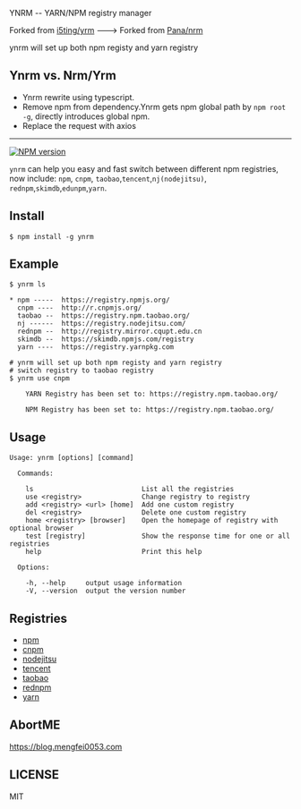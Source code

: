 YNRM -- YARN/NPM registry manager

Forked from [i5ting/yrm](https://github.com/i5ting/yrm) ---> Forked from [Pana/nrm](https://github.com/Pana/nrm)

ynrm will set up both npm registy and yarn registry

## Ynrm vs. Nrm/Yrm

- Ynrm rewrite using typescript.
- Remove npm from dependency.Ynrm gets npm global path by `npm root -g`, directly introduces global npm.
- Replace the request with axios

---

[![NPM version][npm-image]][npm-url]

`ynrm` can help you easy and fast switch between different npm registries,
now include: `npm`, `cnpm`, `taobao`,`tencent`,`nj(nodejitsu)`, `rednpm`,`skimdb`,`edunpm`,`yarn`.

## Install

```
$ npm install -g ynrm
```

## Example

```
$ ynrm ls

* npm -----  https://registry.npmjs.org/
  cnpm ----  http://r.cnpmjs.org/
  taobao --  https://registry.npm.taobao.org/
  nj ------  https://registry.nodejitsu.com/
  rednpm --  http://registry.mirror.cqupt.edu.cn
  skimdb --  https://skimdb.npmjs.com/registry
  yarn ----  https://registry.yarnpkg.com

```

```shell
# ynrm will set up both npm registy and yarn registry
# switch registry to taobao registry
$ ynrm use cnpm

    YARN Registry has been set to: https://registry.npm.taobao.org/

    NPM Registry has been set to: https://registry.npm.taobao.org/

```

## Usage

```
Usage: ynrm [options] [command]

  Commands:

    ls                           List all the registries
    use <registry>               Change registry to registry
    add <registry> <url> [home]  Add one custom registry
    del <registry>               Delete one custom registry
    home <registry> [browser]    Open the homepage of registry with optional browser
    test [registry]              Show the response time for one or all registries
    help                         Print this help

  Options:

    -h, --help     output usage information
    -V, --version  output the version number
```

## Registries

- [npm](https://www.npmjs.org)
- [cnpm](http://cnpmjs.org)
- [nodejitsu](https://www.nodejitsu.com)
- [tencent](https://mirrors.cloud.tencent.com/npm/)
- [taobao](http://npm.taobao.org/)
- [rednpm](http://npm.mirror.cqupt.edu.cn)
- [yarn](https://registry.yarnpkg.com)

## AbortME

https://blog.mengfei0053.com

## LICENSE

MIT

[npm-image]: https://img.shields.io/npm/v/ynrm.svg?style=flat-square
[npm-url]: https://npmjs.org/package/ynrm
